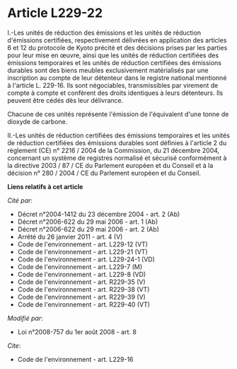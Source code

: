 # Article L229-22

I.-Les unités de réduction des émissions et les unités de réduction d'émissions certifiées, respectivement délivrées en
application des articles 6 et 12 du protocole de Kyoto précité et des décisions prises par les parties pour leur mise en
œuvre, ainsi que les unités de réduction certifiées des émissions temporaires et les unités de réduction certifiées des
émissions durables sont des biens meubles exclusivement matérialisés par une inscription au compte de leur détenteur dans le
registre national mentionné à l'article L. 229-16. Ils sont négociables, transmissibles par virement de compte à compte et
confèrent des droits identiques à leurs détenteurs. Ils peuvent être cédés dès leur délivrance. 

Chacune de ces unités représente l'émission de l'équivalent d'une tonne de dioxyde de carbone.

II.-Les unités de réduction certifiées des émissions temporaires et les unités de réduction certifiées des émissions durables
sont définies à l'article 2 du règlement (CE) n° 2216 / 2004 de la Commission, du 21 décembre 2004, concernant un système de
registres normalisé et sécurisé conformément à la directive 2003 / 87 / CE du Parlement européen et du Conseil et à la
décision n° 280 / 2004 / CE du Parlement européen et du Conseil.

**Liens relatifs à cet article**

_Cité par_:

  - Décret n°2004-1412 du 23 décembre 2004 - art. 2 (Ab)
  - Décret n°2006-622 du 29 mai 2006 - art. 1 (Ab)
  - Décret n°2006-622 du 29 mai 2006 - art. 2 (Ab)
  - Arrêté du 26 janvier 2011 - art. 4 (V)
  - Code de l'environnement - art. L229-12 (VT)
  - Code de l'environnement - art. L229-21 (VT)
  - Code de l'environnement - art. L229-24-1 (VD)
  - Code de l'environnement - art. L229-7 (M)
  - Code de l'environnement - art. L229-8 (VD)
  - Code de l'environnement - art. R229-35 (V)
  - Code de l'environnement - art. R229-38 (VT)
  - Code de l'environnement - art. R229-39 (V)
  - Code de l'environnement - art. R229-40 (VT)

_Modifié par_:

  - Loi n°2008-757 du 1er août 2008 - art. 8

_Cite_:

  - Code de l'environnement - art. L229-16
